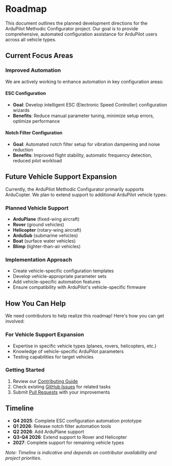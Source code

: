 # Roadmap

This document outlines the planned development directions for the ArduPilot
Methodic Configurator project.
Our goal is to provide comprehensive, automated
configuration assistance for ArduPilot users across all vehicle types.

## Current Focus Areas

### Improved Automation

We are actively working to enhance automation in key configuration areas:

#### ESC Configuration

- **Goal**: Develop intelligent ESC (Electronic Speed Controller) configuration wizards
- **Benefits**: Reduce manual parameter tuning, minimize setup errors, optimize performance

#### Notch Filter Configuration

- **Goal**: Automated notch filter setup for vibration dampening and noise reduction
- **Benefits**: Improved flight stability, automatic frequency detection, reduced pilot workload

## Future Vehicle Support Expansion

Currently, the ArduPilot Methodic Configurator primarily supports ArduCopter.
We plan to extend support to additional ArduPilot vehicle types:

### Planned Vehicle Support

- **ArduPlane** (fixed-wing aircraft)
- **Rover** (ground vehicles)
- **Helicopter** (rotary-wing aircraft)
- **ArduSub** (submarine vehicles)
- **Boat** (surface water vehicles)
- **Blimp** (lighter-than-air vehicles)

### Implementation Approach

- Create vehicle-specific configuration templates
- Develop vehicle-appropriate parameter sets
- Add vehicle-specific automation features
- Ensure compatibility with ArduPilot's vehicle-specific firmware

## How You Can Help

We need contributors to help realize this roadmap! Here's how you can get involved:

### For Vehicle Support Expansion

- Expertise in specific vehicle types (planes, rovers, helicopters, etc.)
- Knowledge of vehicle-specific ArduPilot parameters
- Testing capabilities for target vehicles

### Getting Started

1. Review our [Contributing Guide](CONTRIBUTING.md)
2. Check existing [GitHub Issues](https://github.com/ArduPilot/MethodicConfigurator/issues)
   for related tasks
3. Submit [Pull Requests](https://github.com/ArduPilot/MethodicConfigurator/pulls)
   with your improvements

## Timeline

- **Q4 2025**: Complete ESC configuration automation prototype
- **Q1 2026**: Release notch filter automation tools
- **Q2 2026**: Add ArduPlane support
- **Q3-Q4 2026**: Extend support to Rover and Helicopter
- **2027**: Complete support for remaining vehicle types

*Note: Timeline is indicative and depends on contributor availability and project priorities.*

<!-- Gurubase Widget -->
<script async src="https://widget.gurubase.io/widget.latest.min.js"
    data-widget-id="uE4kxEE4LY3ZSyfNsF5bU6gIOnWGTBOL_e16KwDH-0g"
    data-text="Ask AI"
    data-margins='{"bottom": "1rem", "right": "1rem"}'
    data-light-mode="true"
    id="guru-widget-id">
</script>
